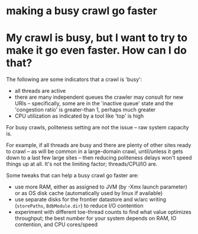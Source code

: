 # making a busy crawl go faster

# My crawl is busy, but I want to try to make it go even faster. How can I do that?

The following are some indicators that a crawl is 'busy':

-   all threads are active
-   there are many independent queues the crawler may consult for new
    URIs – specifically, some are in the 'inactive queue' state and the
    'congestion ratio' is greater-than 1, perhaps much greater
-   CPU utilization as indicated by a tool like 'top' is high

For busy crawls, politeness setting are not the issue – raw system
capacity is.

For example, if all threads are busy and there are plenty of other sites
ready to crawl – as will be common in a large-domain crawl, until/unless
it gets down to a last few large sites – then reducing politeness delays
won't speed things up at all. It's not the limiting factor;
threads/CPU/IO are.

Some tweaks that can help a busy crawl go faster are:

-   use more RAM, either as assigned to JVM (by -Xmx launch parameter)
    or as OS disk cache (automatically used by linux if available)
-   use separate disks for the frontier datastore and w/arc writing
    (`storePaths`, `BdbModule.dir`) to reduce I/O contention
-   experiment with different toe-thread counts to find what value
    optimizes throughput; the best number for your system depends on
    RAM, IO contention, and CPU cores/speed

